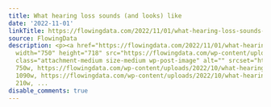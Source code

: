 ```yaml
---
title: What hearing loss sounds (and looks) like
date: '2022-11-01'
linkTitle: https://flowingdata.com/2022/11/01/what-hearing-loss-sounds-and-looks-like/
source: FlowingData
description: <p><a href="https://flowingdata.com/2022/11/01/what-hearing-loss-sounds-and-looks-like/"><img
  width="750" height="718" src="https://flowingdata.com/wp-content/uploads/2022/10/what-hearing-loss-sounds-like-750x718.png"
  class="attachment-medium size-medium wp-post-image" alt="" srcset="https://flowingdata.com/wp-content/uploads/2022/10/what-hearing-loss-sounds-like-750x718.png
  750w, https://flowingdata.com/wp-content/uploads/2022/10/what-hearing-loss-sounds-like-1090x1044.png
  1090w, https://flowingdata.com/wp-content/uploads/2022/10/what-hearing-loss-sounds-like-210x201.png
  210w, ...
disable_comments: true
---
```

<p><a href="https://flowingdata.com/2022/11/01/what-hearing-loss-sounds-and-looks-like/"><img width="750" height="718" src="https://flowingdata.com/wp-content/uploads/2022/10/what-hearing-loss-sounds-like-750x718.png" class="attachment-medium size-medium wp-post-image" alt="" srcset="https://flowingdata.com/wp-content/uploads/2022/10/what-hearing-loss-sounds-like-750x718.png 750w, https://flowingdata.com/wp-content/uploads/2022/10/what-hearing-loss-sounds-like-1090x1044.png 1090w, https://flowingdata.com/wp-content/uploads/2022/10/what-hearing-loss-sounds-like-210x201.png 210w, ...